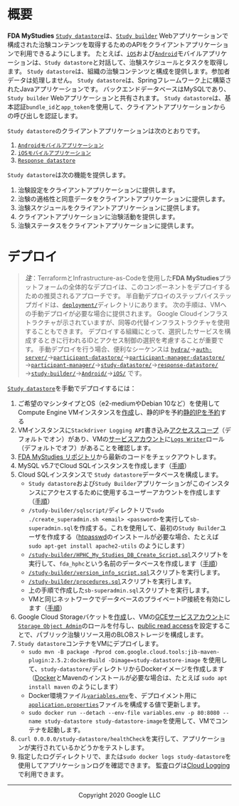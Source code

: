 <!--
 Copyright 2020 Google LLC
 Use of this source code is governed by an MIT-style
 license that can be found in the LICENSE file or at
 https://opensource.org/licenses/MIT.
-->

# 概要
 **FDA MyStudies** [`Study datastore`](/study-datastore/)は、[`Study builder`](/study-builder/) Webアプリケーションで構成された治験コンテンツを取得するためのAPIをクライアントアプリケーションで利用できるようにします。 たとえば、[`iOS`](/iOS/)および[`Android`](/Android/)モバイルアプリケーションは、`Study datastore`と対話して、治験スケジュールとタスクを取得します。 `Study datastore`は、組織の治験コンテンツと構成を提供します。参加者データは処理しません。 `Study datastore`は、Springフレームワーク上に構築されたJavaアプリケーションです。 バックエンドデータベースはMySQLであり、`Study builder` Webアプリケーションと共有されます。 `Study datastore`は、基本認証`bundle_id`と`app_token`を使用して、クライアントアプリケーションからの呼び出しを認証します。

`Study datastore`のクライアントアプリケーションは次のとおりです。

1. [`Androidモバイルアプリケーション`](/Android/)
1. [`iOSモバイルアプリケーション`](/iOS/)
1. [`Response datastore`](/response-datastore/)
 
`Study datastore`は次の機能を提供します。
1. 治験設定をクライアントアプリケーションに提供します。
1. 治験の適格性と同意データをクライアントアプリケーションに提供します。
1. 治験スケジュールをクライアントアプリケーションに提供します。
1. クライアントアプリケーションに治験活動を提供します。
1. 治験ステータスをクライアントアプリケーションに提供します。
 
# デプロイ
> **_注_**：TerraformとInfrastructure-as-Codeを使用した**FDA MyStudies**プラットフォームの全体的なデプロイは、このコンポーネントをデプロイするための推奨されるアプローチです。 半自動デプロイのステップバイステップガイドは、[`deployment/`](/deployment)ディレクトリにあります。 次の手順は、VMへの手動デプロイが必要な場合に提供されます。 Google Cloudインフラストラクチャが示されていますが、同等の代替インフラストラクチャを使用することもできます。 デプロイする組織にとって、選択したサービスを構成するときに行われるIDとアクセス制御の選択を考慮することが重要です。 手動デプロイを行う場合、便利なシーケンスは [`hydra/`](/hydra)&rarr;[`auth-server/`](/auth-server/)&rarr;[`participant-datastore/`](/participant-datastore/)&rarr;[`participant-manager-datastore/`](/participant-manager-datastore/)&rarr;[`participant-manager/`](/participant-manager/)&rarr;[`study-datastore/`](/study-datastore/)&rarr;[`response-datastore/`](/response-datastore/)&rarr;[`study-builder/`](/study-builder/)&rarr;[`Android/`](/Android/)&rarr;[`iOS/`](/iOS/) です。

[`Study datastore`](/study-datastore/)を手動でデプロイするには：

1. ご希望のマシンタイプとOS（e2-mediumやDebian 10など）を使用してCompute Engine VMインスタンスを[作成](https://cloud.google.com/compute/docs/instances/create-start-instance)し、静的IPを予約[静的IPを予約](https://cloud.google.com/compute/docs/ip-addresses/reserve-static-internal-ip-address)する
1. VMインスタンスに`Stackdriver Logging API`書き込み[アクセススコープ](https://cloud.google.com/compute/docs/access/service-accounts#accesscopesiam)（デフォルトでオン）があり、VMの[サービスアカウント](https://cloud.google.com/compute/docs/access/service-accounts#default_service_account)に[`Logs Writer`](https://cloud.google.com/logging/docs/access-control)ロール（デフォルトでオフ）があることを確認します。
1. [FDA MyStudies リポジトリ](https://github.com/GoogleCloudPlatform/fda-mystudies/)から最新のコードをチェックアウトします。
1. MySQL v5.7でCloud SQLインスタンスを作成します（[手順](https://cloud.google.com/sql/docs/mysql/create-instance)）
1. Cloud SQLインスタンスで `Study datastore`データベースを構成します。
    -    `Study datastore`および`Study Builder`アプリケーションがこのインスタンスにアクセスするために使用するユーザーアカウントを作成します（[手順](https://cloud.google.com/sql/docs/mysql/create-manage-users)）
    -    `/study-builder/sqlscript/`ディレクトリで`sudo ./create_superadmin.sh <email> <password>`を実行して`sb-superadmin.sql`を作成する。これを使用して、最初の`Study Builder`ユーザを作成する（[htpasswd](https://httpd.apache.org/docs/2.4/programs/htpasswd.html)のインストールが必要な場合、たとえば `sudo apt-get install apache2-utils` のようにします）
    -    [`/study-builder/HPHC_My_Studies_DB_Create_Script.sql`](/study-builder/sqlscript/HPHC_My_Studies_DB_Create_Script.sql)スクリプトを実行して、`fda_hphc`という名前のデータベースを作成します（[手順](https://cloud.google.com/sql/docs/mysql/import-export/importing#importing_a_sql_dump_file)）
    -    [`/study-builder/version_info_script.sql`](/study-builder/sqlscript/version_info_script.sql)スクリプトを実行します。
    -    [`/study-builder/procedures.sql`](/study-builder/sqlscript/procedures.sql)スクリプトを実行します。
    -    上の手順で作成した`sb-superadmin.sql`スクリプトを実行します。
    -    VMと同じネットワークでデータベースのプライベートIP接続を有効にします（[手順](https://cloud.google.com/sql/docs/mysql/configure-private-ip)）
1. Google Cloud Storageバケットを[作成](https://cloud.google.com/storage/docs/creating-buckets)し、VMの[GCEサービスアカウント](https://cloud.google.com/compute/docs/access/service-accounts#default_service_account)に[`Storage Object Admin`](https://cloud.google.com/storage/docs/access-control/iam-roles)のロールを付与し、[public read access](https://cloud.google.com/storage/docs/access-control/making-data-public#buckets)を設定することで、パブリック治験リソース用のBLOBストレージを構成します。
1. `Study datastore`コンテナをVMにデプロイします。
    -    `sudo mvn -B package -Pprod com.google.cloud.tools:jib-maven-plugin:2.5.2:dockerBuild -Dimage=study-datastore-image` を使用して、`study-datastore/`ディレクトリからDockerイメージを作成します（[Docker](https://docs.docker.com/engine/install/debian/)とMavenのインストールが必要な場合は、たとえば `sudo apt install maven` のようにします）
    -    Docker環境ファイル[`variables.env`](variables.env)を、デプロイメント用に[`application.properties`](src/main/resources/application.properties)ファイルを構成する値で更新します。
    -    `sudo docker run --detach --env-file variables.env -p 80:8080 --name study-datastore study-datastore-image`を使用して、VMでコンテナを起動します。
1. `curl 0.0.0.0/study-datastore/healthCheck`を実行して、アプリケーションが実行されているかどうかをテストします。
1. 指定したログディレクトリで、または`sudo docker logs study-datastore`を使用してアプリケーションログを確認できます。 監査ログは[Cloud Logging](https://cloud.google.com/logging)で利用できます。

***
<p align="center">Copyright 2020 Google LLC</p>
